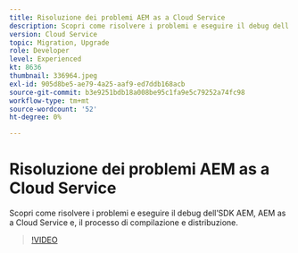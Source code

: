 ```yaml
---
title: Risoluzione dei problemi AEM as a Cloud Service
description: Scopri come risolvere i problemi e eseguire il debug dell’SDK AEM, AEM as a Cloud Service e, il processo di compilazione e distribuzione.
version: Cloud Service
topic: Migration, Upgrade
role: Developer
level: Experienced
kt: 8636
thumbnail: 336964.jpeg
exl-id: 905d8be5-ae79-4a25-aaf9-ed7ddb168acb
source-git-commit: b3e9251bdb18a008be95c1fa9e5c79252a74fc98
workflow-type: tm+mt
source-wordcount: '52'
ht-degree: 0%

---
```


# Risoluzione dei problemi AEM as a Cloud Service

Scopri come risolvere i problemi e eseguire il debug dell’SDK AEM, AEM as a Cloud Service e, il processo di compilazione e distribuzione.

>[!VIDEO](https://video.tv.adobe.com/v/336964?quality=12&learn=on)
